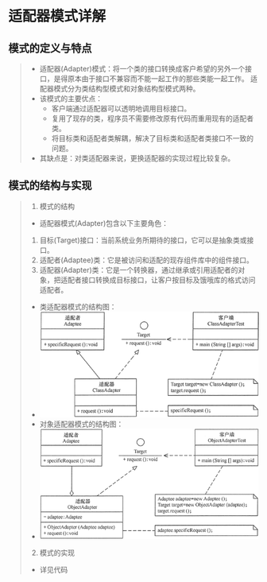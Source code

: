 # 适配器模式详解
## 模式的定义与特点
> * 适配器(Adapter)模式：将一个类的接口转换成客户希望的另外一个接口，是得原本由于接口不兼容而不能一起工作的那些类能一起工作。
> 适配器模式分为类结构型模式和对象结构型模式两种。
> * 该模式的主要优点：
>   * 客户端通过适配器可以透明地调用目标接口。
>   * 复用了现存的类，程序员不需要修改原有代码而重用现有的适配者类。
>   * 将目标类和适配者类解耦，解决了目标类和适配者类接口不一致的问题。
> * 其缺点是：对类适配器来说，更换适配器的实现过程比较复杂。
## 模式的结构与实现
> 1. 模式的结构
>   * 适配器模式(Adapter)包含以下主要角色：
>   1. 目标(Target)接口：当前系统业务所期待的接口，它可以是抽象类或接口。
>   2. 适配者(Adaptee)类：它是被访问和适配的现存组件库中的组件接口。
>   3. 适配器(Adapter)类：它是一个转换器，通过继承或引用适配者的对象，把适配者接口转换成目标接口，让客户按目标及饿哦库的格式访问适配者。
>   * 类适配器模式的结构图：
>   * ![类适配器模式的结构图](https://github.com/mrgao0612/material-repo/blob/master/3-1Q1151045351c.gif?raw=true)
>   * 对象适配器模式的结构图：
>   * ![对象适配器模式的结构图](https://github.com/mrgao0612/material-repo/blob/master/3-1Q1151046105A.gif?raw=true)
> 2. 模式的实现
>   * 详见代码